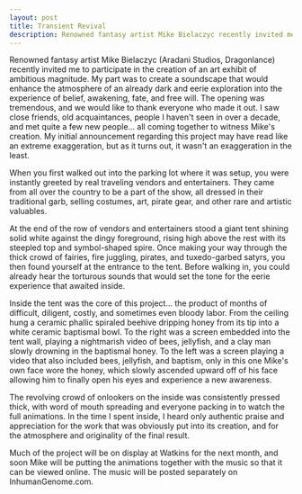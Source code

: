 ```yaml
---
layout: post
title: Transient Revival
description: Renowned fantasy artist Mike Bielaczyc recently invited me to participate in the creation of an art exhibit of ambitious magnitude. My part was to create an ambitious atmospheric soundscape.
---
```


Renowned fantasy artist Mike Bielaczyc (Aradani Studios, Dragonlance) recently invited me to participate in the creation of an art exhibit of ambitious magnitude. My part was to create a soundscape that would enhance the atmosphere of an already dark and eerie exploration into the experience of belief, awakening, fate, and free will. The opening was tremendous, and we would like to thank everyone who made it out. I saw close friends, old acquaintances, people I haven't seen in over a decade, and met quite a few new people... all coming together to witness Mike's creation. My initial announcement regarding this project may have read like an extreme exaggeration, but as it turns out, it wasn't an exaggeration in the least.

When you first walked out into the parking lot where it was setup, you were instantly greeted by real traveling vendors and entertainers. They came from all over the country to be a part of the show, all dressed in their traditional garb, selling costumes, art, pirate gear, and other rare and artistic valuables.

At the end of the row of vendors and entertainers stood a giant tent shining solid white against the dingy foreground, rising high above the rest with its steepled top and symbol-shaped spire. Once making your way through the thick crowd of fairies, fire juggling, pirates, and tuxedo-garbed satyrs, you then found yourself at the entrance to the tent. Before walking in, you could already hear the torturous sounds that would set the tone for the eerie experience that awaited inside.

Inside the tent was the core of this project... the product of months of difficult, diligent, costly, and sometimes even bloody labor. From the ceiling hung a ceramic phallic spiraled beehive dripping honey from its tip into a white ceramic baptismal bowl. To the right was a screen embedded into the tent wall, playing a nightmarish video of bees, jellyfish, and a clay man slowly drowning in the baptismal honey. To the left was a screen playing a video that also included bees, jellyfish, and baptism, only in this one Mike's own face wore the honey, which slowly ascended upward off of his face allowing him to finally open his eyes and experience a new awareness.

The revolving crowd of onlookers on the inside was consistently pressed thick, with word of mouth spreading and everyone packing in to watch the full animations. In the time I spent inside, I heard only authentic praise and appreciation for the work that was obviously put into its creation, and for the atmosphere and originality of the final result.

Much of the project will be on display at Watkins for the next month, and soon Mike will be putting the animations together with the music so that it can be viewed online. The music will be posted separately on InhumanGenome.com.
